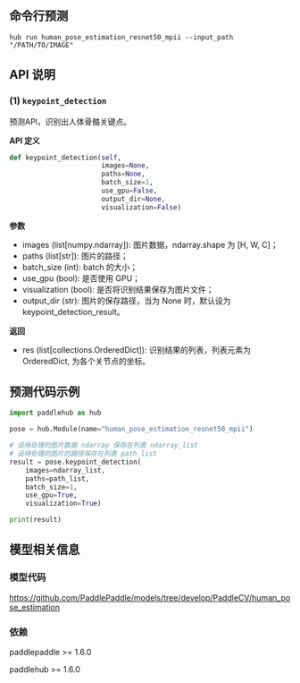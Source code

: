 ## 命令行预测

```
hub run human_pose_estimation_resnet50_mpii --input_path "/PATH/TO/IMAGE"
```

## API 说明

### (1) `keypoint_detection`

预测API，识别出人体骨骼关键点。

**API 定义**

```python
def keypoint_detection(self,
                       images=None,
                       paths=None,
                       batch_size=1,
                       use_gpu=False,
                       output_dir=None,
                       visualization=False)
```

**参数**

* images (list[numpy.ndarray]): 图片数据，ndarray.shape 为 [H, W, C]；
* paths (list[str]): 图片的路径；
* batch\_size (int): batch 的大小；
* use\_gpu (bool): 是否使用 GPU；
* visualization (bool): 是否将识别结果保存为图片文件；
* output\_dir (str): 图片的保存路径，当为 None 时，默认设为keypoint\_detection\_result。

**返回**

* res (list[collections.OrderedDict]): 识别结果的列表，列表元素为 OrderedDict, 为各个关节点的坐标。

## 预测代码示例

```python
import paddlehub as hub

pose = hub.Module(name="human_pose_estimation_resnet50_mpii")

# 设待处理的图片数据 ndarray 保存在列表 ndarray_list
# 设待处理的图片的路径保存在列表 path_list
result = pose.keypoint_detection(
    images=ndarray_list,
    paths=path_list,
    batch_size=1,
    use_gpu=True,
    visualization=True)

print(result)
```

## 模型相关信息

### 模型代码

https://github.com/PaddlePaddle/models/tree/develop/PaddleCV/human_pose_estimation

### 依赖

paddlepaddle >= 1.6.0

paddlehub >= 1.6.0
